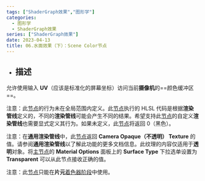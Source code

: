 ```yaml
---
tags: ["ShaderGraph效果","图形学"]
categories:
  - 图形学
  - ShaderGraph效果
series: ["ShaderGraph效果"]
date: 2023-04-13
title: 06.水面效果（下）：Scene Color节点 
---
```

* ## 描述

允许使用输入 **UV**（应该是标准化的屏幕坐标）访问当前**摄像机**的==颜色缓冲区==。

注意：此[节点](https://docs.unity3d.com/cn/Packages/com.unity.shadergraph@10.5/manual/Node.html)的行为未在全局范围内定义。此[节点](https://docs.unity3d.com/cn/Packages/com.unity.shadergraph@10.5/manual/Node.html)执行的 HLSL 代码是根据**渲染管线**定义的，不同的**渲染管线**可能会产生不同的结果。希望支持此[节点](https://docs.unity3d.com/cn/Packages/com.unity.shadergraph@10.5/manual/Node.html)的自定义**渲染管线**也需要显式定义其行为。如果未定义，此[节点](https://docs.unity3d.com/cn/Packages/com.unity.shadergraph@10.5/manual/Node.html)将返回 0（黑色）。

注意：在**通用渲染管线**中，此[节点](https://docs.unity3d.com/cn/Packages/com.unity.shadergraph@10.5/manual/Node.html)返回 **Camera Opaque（不透明） Texture** 的值。请参阅**通用渲染管线**以了解此功能的更多文档信息。此纹理的内容仅适用于**透明**对象。将[主节点](https://docs.unity3d.com/cn/Packages/com.unity.shadergraph@10.5/manual/Master-Node.md)的 **Material Options** 面板上的 **Surface Type** 下拉选单设置为 **Transparent** 可以从此节点接收正确的值。

注意：此[节点](https://docs.unity3d.com/cn/Packages/com.unity.shadergraph@10.5/manual/Node.html)只能在**片元**[着色器阶段](https://docs.unity3d.com/cn/Packages/com.unity.shadergraph@10.5/manual/Shader-Stage.html)中使用。
